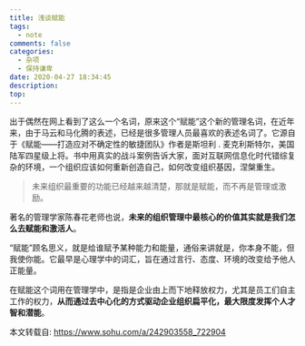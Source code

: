 ```yaml
---
title: 浅谈赋能
tags:
  - note
comments: false
categories:
  - 杂项
  - 保持谦卑
date: 2020-04-27 18:34:45
description:
top:
---
```


出于偶然在网上看到了这么一个名词，原来这个“赋能”这个新的管理名词，在近年来，由于马云和马化腾的表述，已经是很多管理人员最喜欢的表述名词了。它源自于《赋能——打造应对不确定性的敏捷团队》作者是斯坦利 . 麦克利斯特尔，美国陆军四星级上将。书中用真实的战斗案例告诉大家，面对互联网信息化时代错综复杂的环境，一个组织应该如何重新创造自己，如何改变组织基因，涅槃重生。

> 未来组织最重要的功能已经越来越清楚，那就是赋能，而不再是管理或激励。

著名的管理学家陈春花老师也说，**未来的组织管理中最核心的价值其实就是我们怎么去赋能和激活人**。


“赋能”顾名思义，就是给谁赋予某种能力和能量，通俗来讲就是，你本身不能，但我使你能。它最早是心理学中的词汇，旨在通过言行、态度、环境的改变给予他人正能量。

在赋能这个词用在管理学中，是指是企业由上而下地释放权力，尤其是员工们自主工作的权力，**从而通过去中心化的方式驱动企业组织扁平化，最大限度发挥个人才智和潜能**。

本文转载自: https://www.sohu.com/a/242903558_722904